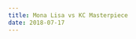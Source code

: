 ```yaml
---
title: Mona Lisa vs KC Masterpiece
date: 2018-07-17
---
```


<script async class="speakerdeck-embed" data-id="375b2e63a498481986bf2d3e892f942f" data-ratio="1.33333333333333" src="//speakerdeck.com/assets/embed.js"></script>
